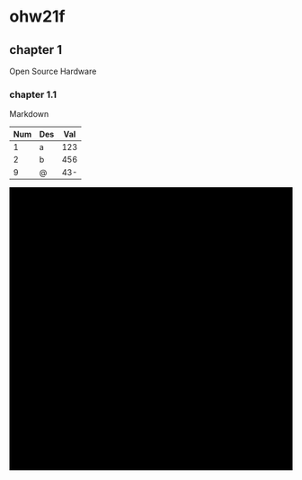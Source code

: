 # ohw21f

## chapter 1
Open Source Hardware

### chapter 1.1
Markdown

| Num | Des | Val |
|-------|-------|-------|
| 1 | a | 123 |
| 2 | b | 456 |
| 9 | @ | 43- |

![A Picture](wuya/4k纯黑.png)
